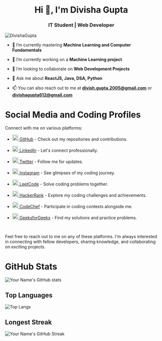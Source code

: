 <h1 align="center">Hi 👋, I'm Divisha Gupta</h1>
<h3 align="center">IT Student | Web Developer</h3>

<p align="left"> <img src="https://komarev.com/ghpvc/?username=divisha6&label=Profile%20views&color=0e75b6&style=flat-square&label=PROFILE+VIEWS" alt="DivishaGupta" /> </p>

- 🔭 I’m currently mastering **Machine Learning and Computer Fundamentals**

- 🌱 I’m currently working on a **Machine Learning project**

- 👯 I’m looking to collaborate on **Web Development Projects**

- 💬 Ask me about **ReactJS, Java, DSA, Python**

- 📫 You can also reach out to me at **divish.gupta.2005@gmail.com** or **divishagupta612@gmail.com**



<!-- ✉️ Find me on: -->


# Social Media and Coding Profiles

Connect with me on various platforms:


- [<img src="https://github.com/fluidicon.png" width="20" height="20" /> GitHub](https://github.com/divisha6) - Check out my repositories and contributions.
  
- [<img src="https://linkedin.com/favicon.ico" width="20" height="20" /> LinkedIn](https://www.linkedin.com/in/divisha-gupta-929935218/) - Let's connect professionally.
  
- [<img src="https://abs.twimg.com/favicons/twitter.ico" width="20" height="20" /> Twitter](https://twitter.com/divishagupta_6) - Follow me for updates.
  
- [<img src="https://www.instagram.com/favicon.ico" width="20" height="20" /> Instagram](https://www.instagram.com/rapturouslydivine/) - See glimpses of my coding journey.
  
- [<img src="https://leetcode.com/favicon.ico" width="20" height="20" /> LeetCode](https://leetcode.com/divisha2005/) - Solve coding problems together.
  
- [<img src="https://res.cloudinary.com/crunchbase-production/image/upload/lqlkg85sw4sgmp2xvznh" width="20" height="20" /> HackerRank](https://www.hackerrank.com/divisha2020?hr_r=1) - Explore my coding challenges and achievements.
  
- [<img src="https://www.codechef.com/favicon.ico" width="20" height="20" /> CodeChef](https://www.codechef.com/users/divishagupta) - Participate in coding contests alongside me.
  
- [<img src="https://encrypted-tbn0.gstatic.com/images?q=tbn:ANd9GcTdVHUvpMzlUKnxGtZSXcZ1XXZLxfu9hqc8BB77sNTcGjSbiLhLlqRpntUZhk222DQV9UM&usqp=CAU" width="20" height="20" /> GeeksforGeeks](https://auth.geeksforgeeks.org/user/2020divishagupta/?utm_source=geeksforgeeks&utm_medium=my_profile&utm_campaign=auth_user) - Find my solutions and practice problems.
  

<br />

Feel free to reach out to me on any of these platforms. I'm always interested in connecting with fellow developers, sharing knowledge, and collaborating on exciting projects.



 
<!--  <p align="center">
 <a href="https://www.instagram.com/rapturouslydivine/" target="_blank" rel="noopener noreferrer"> <img src="https://upload.wikimedia.org/wikipedia/commons/thumb/e/e7/Instagram_logo_2016.svg/2048px-Instagram_logo_2016.svg.png" alt="Python" height="40" style="vertical-align:top; margin:8px;"> </a>
 <a href="https://www.linkedin.com/in/divisha-gupta-929935218/" target="_blank" rel="noopener noreferrer"> <img src="https://cdn-icons-png.flaticon.com/512/174/174857.png" alt="Python" height="40" style="vertical-align:top; margin:8px"></a>
 <a href="mailto:divish.gupta.2005@gmail.com"> <img src="https://upload.wikimedia.org/wikipedia/commons/thumb/7/7e/Gmail_icon_%282020%29.svg/2560px-Gmail_icon_%282020%29.svg.png" alt="Python" height="40" style="vertical-align:top; margin:8px"></a>
</p> -->


# GitHub Stats

![Your Name's GitHub stats](https://github-readme-stats.vercel.app/api?username=divisha6&show_icons=true&theme=dark)

## Top Languages

![Top Langs](https://github-readme-stats.vercel.app/api/top-langs/?username=divisha6&layout=compact&theme=dark)

## Longest Streak

![Your Name's GitHub Streak](https://github-readme-streak-stats.herokuapp.com/?user=divisha6&theme=dark)




<!-- 🧰 Languages and Tools: -->


<!-- <p align="center">
<img src="https://raw.githubusercontent.com/github/explore/80688e429a7d4ef2fca1e82350fe8e3517d3494d/topics/python/python.png" alt="Python" height="40" style="vertical-align:top; margin:4px">
<img src="https://raw.githubusercontent.com/github/explore/80688e429a7d4ef2fca1e82350fe8e3517d3494d/topics/javascript/javascript.png" alt="Javascript" height="40" style="vertical-align:top; margin:4px">
<img src="https://raw.githubusercontent.com/github/explore/80688e429a7d4ef2fca1e82350fe8e3517d3494d/topics/visual-studio-code/visual-studio-code.png" alt="VS Code" height="40" style="vertical-align:top; margin:4px">
</p> -->
